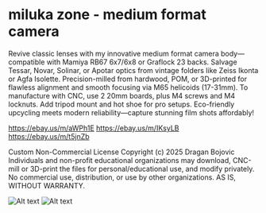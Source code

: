# miluka zone - medium format camera
Revive classic lenses with my innovative medium format camera body—compatible with Mamiya RB67 6x7/6x8 or Graflock 23 backs. Salvage Tessar, Novar, Solinar, or Apotar optics from vintage folders like Zeiss Ikonta or Agfa Isolette. Precision-milled from hardwood, POM, or 3D-printed for flawless alignment and smooth focusing via M65 helicoids (17-31mm). To manufacture with CNC, use 2 20mm boards, plus M4 screws and M4 locknuts. Add tripod mount and hot shoe for pro setups. Eco-friendly upcycling meets modern reliability—capture stunning film shots affordably!

https://ebay.us/m/aWPh1E
https://ebay.us/m/IKsyLB
https://ebay.us/m/t5jnZb



Custom Non-Commercial License
Copyright (c) 2025 Dragan Bojovic
Individuals and non-profit educational organizations may download, CNC-mill or 3D-print the files for personal/educational use, and modify privately.
No commercial use, distribution, or use by other organizations.
AS IS, WITHOUT WARRANTY.


![Alt text](https://github.com/Draganito/miluka-zone/blob/main/miluka_back.jpeg)
![Alt text](https://github.com/Draganito/miluka-zone/blob/main/miluka_front.jpeg
)
